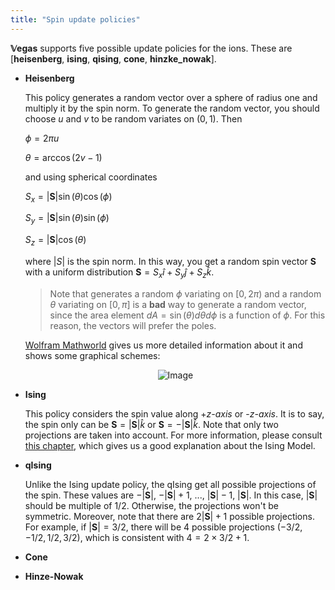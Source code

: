 ```yaml
---
title: "Spin update policies"
---
```


**𝕍egas** supports five possible update policies for the ions. These are [**heisenberg**, **ising**, **qising**, **cone**, **hinzke_nowak**].

- **Heisenberg**

    This policy generates a random vector over a sphere of radius one and multiply it by the spin norm. To generate the random vector, you should choose $u$ and $v$ to be random variates on $\left( 0, 1 \right)$. Then
    
    $\phi = 2\pi u$
    
    $\theta = \arccos \left( 2v - 1 \right)$

    and using spherical coordinates

    $S_x = \left|\mathbf{S}\right| \sin \left( \theta \right) \cos \left( \phi \right)$

    $S_y = \left|\mathbf{S}\right| \sin \left( \theta \right) \sin \left( \phi \right)$

    $S_z = \left|\mathbf{S}\right| \cos \left( \theta \right)$

    where $\left|S\right|$ is the spin norm. In this way, you get a random spin vector $\mathbf{S}$ with a uniform distribution $\mathbf{S} = S_x \hat{i} + S_y \hat{j} + S_z \hat{k}$.
    
    >Note that generates a random $\phi$ variating on $\left[ 0, 2\pi \right)$ and a random $\theta$ variating on $\left[ 0, \pi \right]$ is a **bad** way to generate a random vector, since the area element $dA = \sin\left(\theta\right)d\theta d\phi$ is a function of $\phi$. For this reason, the vectors will prefer the poles.

    [Wolfram Mathworld](http://mathworld.wolfram.com/SpherePointPicking.html) gives us more detailed information about it and shows some graphical schemes:
    <center><img alt="Image" src="http://mathworld.wolfram.com/images/eps-gif/SphericalDistribution_900.gif"/></center>


- **Ising**

    This policy considers the spin value along +*z-axis* or -*z-axis*. It is to say, the spin only can be $\mathbf{S} = \left|\mathbf{S}\right|\hat{k}$ or $\mathbf{S} = -\left|\mathbf{S}\right|\hat{k}$. Note that only two projections are taken into account. For more information, please consult [this chapter](https://www.google.com.co/url?sa=t&rct=j&q=&esrc=s&source=web&cd=8&cad=rja&uact=8&ved=0ahUKEwiYsrHQ-P_SAhUDQCYKHQOOB3cQFghYMAc&url=http%3A%2F%2Fwww.springer.com%2Fcda%2Fcontent%2Fdocument%2Fcda_downloaddocument%2F9783319210537-c2.pdf%3FSGWID%3D0-0-45-1522375-p177545420&usg=AFQjCNE-Y66XUN-Z_98azVE2NGIdPCTvZQ&sig2=IHcjjbyuyiHG_X_bjpEjHg), which gives us a good explanation about the Ising Model.

- **qIsing**

    Unlike the Ising update policy, the qIsing get all possible projections of the spin. These values are $-\left|\mathbf{S}\right|$, $-\left|\mathbf{S}\right| + 1$, $...$, $\left|\mathbf{S}\right| - 1$, $\left|\mathbf{S}\right|$. In this case, $\left|\mathbf{S}\right|$ should be multiple of $1/2$. Otherwise, the projections won't be symmetric. Moreover, note that there are $2\left|\mathbf{S}\right| + 1$ possible projections. For example, if $\left|\mathbf{S}\right| = 3/2$, there will be 4 possible projections $\left(-3/2, -1/2, 1/2, 3/2\right)$, which is consistent with $4 = 2\times 3/2 + 1$.
- **Cone**
- **Hinze-Nowak**

